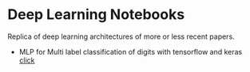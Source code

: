 # Deep Learning Notebooks

Replica of deep learning architectures of more or less recent papers.

- MLP for Multi label classification of digits  with tensorflow and keras [click](https://github.com/jLahann/deep-learning-rebuilds/blob/master/MLP%20for%20Multi-Label-Classification%20of%20digits%20with%20tensorflow%20and%20keras.ipynb)

